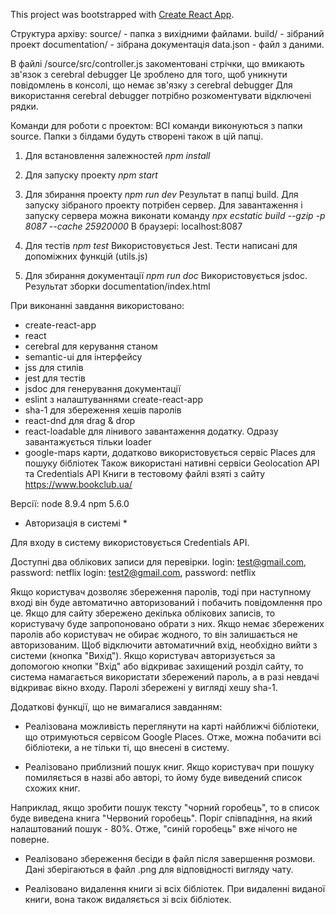 This project was bootstrapped with [Create React App](https://github.com/facebookincubator/create-react-app).


Структура архіву:
source/ - папка з вихідними файлами.
build/ - зібраний проект
documentation/ - зібрана документація
data.json - файл з даними.

В файлі /source/src/controller.js закоментовані стрічки, що вмикають зв'язок з cerebral debugger
Це зроблено для того, щоб уникнути повідомлень в консолі, що немає зв'язку з cerebral debugger
Для використання cerebral debugger потрібно розкоментувати відключені рядки.

Команди для роботи с проектом:
ВСІ команди виконуються з папки source. Папки з білдами будуть створені також в цій папці.

1. Для встановлення залежностей
*npm install*

2. Для запуску проекту
*npm start*

3. Для збирання проекту
*npm run dev*
Результат в папці build. Для запуску зібраного проекту потрібен сервер.
Для завантаження і запуску сервера можна виконати команду
*npx ecstatic build --gzip -p 8087 --cache 25920000*
В браузері: localhost:8087

4. Для тестів
*npm test*
Використовується Jest. Тести написані для допоміжних функцій (utils.js)

5. Для збирання документації
*npm run doc*
Використовується jsdoc. Результат зборки documentation/index.html

При виконанні завдання використовано:
- create-react-app
- react
- cerebral для керування станом
- semantic-ui для інтерфейсу
- jss для стилів
- jest для тестів
- jsdoc для генерування документації
- eslint з налаштуваннями create-react-app
- sha-1 для збереження хешів паролів
- react-dnd для drag & drop
- react-loadable для лінивого завантаження додатку. Одразу завантажується тільки loader
- google-maps карти, додатково використовується сервіс Places для пошуку бібліотек 
Також використані нативні сервіси Geolocation API та Credentials API
Книги в тестовому файлі взяті з сайту https://www.bookclub.ua/ 

Версії:
node 8.9.4
npm 5.6.0

* Авторизація в системі *

Для входу в систему використовується Credentials API.

Доступні два облікових записи для перевірки.
login: test@gmail.com, password: netflix
login: test2@gmail.com, password: netflix

Якщо користувач дозволяє збереження паролів, тоді при наступному вході він буде автоматично авторизований і побачить повідомлення про це.
Якщо для сайту збережено декілька облікових записів, то користувачу буде запропоновано обрати з них.
Якщо немає збережених паролів або користувач не обирає жодного, то він залишається не авторизованим.
Щоб відключити автоматичний вхід, необхідно вийти з системи (кнопка "Вихід").
Якщо користувач авторизується за допомогою кнопки "Вхід" або відкриває захищений розділ сайту, то система намагається використати збережений пароль, а в разі невдачі відкриває вікно входу.
Паролі збережені у вигляді хешу sha-1.

Додаткові функції, що не вимагалися завданням:
- Реалізована можливість переглянути на карті найближчі бібліотеки, що отримуються сервісом Google Places.
Отже, можна побачити всі бібліотеки, а не тільки ті, що внесені в систему.

- Реалізовано приблизний пошук книг. Якщо користувач при пошуку помиляється в назві або авторі, то йому буде виведений список схожих книг.

Наприклад, якщо зробити пошук тексту "чорний горобець", то в список буде виведена книга "Червоний горобець".
Поріг співпадіння, на який налаштований пошук - 80%. Отже, "синій горобець" вже нічого не поверне.

- Реалізовано збереження бесіди в файл після завершення розмови. Дані зберігаються в файл .png для відповідності вигляду чату.

- Реалізовано видалення книги зі всіх бібліотек. При видаленні виданої книги, вона також видаляється зі всіх бібліотек.  
